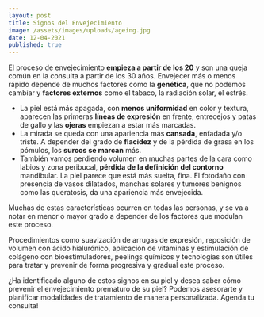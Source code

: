 ```yaml
---
layout: post
title: Signos del Envejecimiento
image: /assets/images/uploads/ageing.jpg
date: 12-04-2021
published: true
---
```

El proceso de envejecimiento **empieza a partir de los 20** y son una queja común en la consulta a partir de los 30 años. 
Envejecer más o menos rápido depende de  muchos factores como la **genética**, que no podemos cambiar y **factores externos** como el tabaco, la radiación solar, el estrés.  

* La piel está más apagada, con **menos uniformidad** en color y textura,  aparecen las primeras **líneas de expresión** en frente, entrecejos y patas de gallo y las **ojeras** empiezan a estar más marcadas. 
* La mirada se queda con una apariencia más **cansada**, enfadada y/o triste. A depender del grado de **flacidez** y de la pérdida de grasa en los pómulos, los **surcos se marcan** más.
* También vamos perdiendo volumen en muchas partes de la cara como labios y zona peribucal, **pérdida de la definición del contorno** mandibular. La piel parece que está más suelta, fina. El fotodaño con presencia de vasos dilatados, manchas solares y tumores benignos como las queratosis, da una apariencia más envejecida. 

Muchas de estas características  ocurren en todas las personas, y se va a notar en menor o mayor grado a depender de los factores que modulan este proceso.

Procedimientos como suavización de arrugas de expresión, reposición de volumen con ácido hialurónico, aplicación de vitaminas y estimulación de colágeno con bioestimuladores, peelings químicos y tecnologías son útiles para tratar y prevenir de forma progresiva y gradual este proceso. 

¿Ha identificado alguno de estos signos en su piel y desea saber cómo prevenir el envejecimiento prematuro de su piel? Podemos asesorarte y planificar modalidades de tratamiento de manera personalizada. Agenda tu consulta!